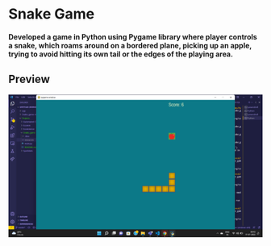 # Snake Game

<h4> Developed a game in Python using Pygame library where player controls a snake, which roams around on a
bordered plane, picking up an apple, trying to avoid hitting its own tail or the edges of the playing area.</h4>

## Preview
<img src="resources/game.png">


